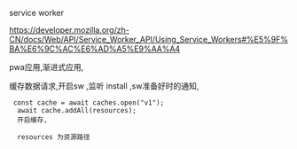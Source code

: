 service worker

https://developer.mozilla.org/zh-CN/docs/Web/API/Service_Worker_API/Using_Service_Workers#%E5%9F%BA%E6%9C%AC%E6%AD%A5%E9%AA%A4

pwa应用,渐进式应用,

缓存数据请求,开启sw ,监听 install ,sw准备好时的通知,

```
 const cache = await caches.open("v1");
  await cache.addAll(resources);
  开启缓存,
  
  resources 为资源路径
```




